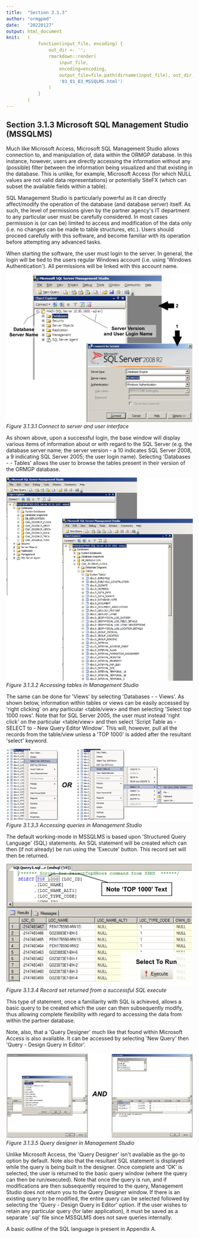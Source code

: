 ```yaml
---
title:  "Section 3.1.3"
author: "ormgpmd"
date:   "20220127"
output: html_document
knit:   (
            function(input_file, encoding) {
                out_dir <- '';
                rmarkdown::render(
                    input_file,
                    encoding=encoding,
                    output_file=file.path(dirname(input_file), out_dir,
                    '03_01_03_MSSQLMS.html')
                )
            }
        )
---
```


## Section 3.1.3 Microsoft SQL Management Studio (MSSQLMS)

Much like Microsoft Access, Microsoft SQL Management Studio allows connection to, and manipulation of, data within the ORMGP database.  In this instance, however, users are directly accessing the information without any (possible) filter between the information being visualized and that existing in the database.  This is unlike, for example, Microsoft Access (for which NULL values are not valid data representations) or potentially SiteFX (which can subset the available fields within a table).

SQL Management Studio is particularly powerful as it can directly affect/modify the operation of the database (and database server) itself.  As such, the level of permissions given by the partner agency's IT department to any particular user must be carefully considered.  In most cases permission is (or can be) limited to access and modification of the data only (i.e. no changes can be made to table structures, etc.).  Users should proceed carefully with this software, and become familiar with its operation before attempting any advanced tasks.

When starting the software, the user must login to the server.  In general, the login will be tied to the users regular Windows account (i.e. using 'Windows Authentication').  All permissions will be linked with this account name.  

![Figure 3.1.3.1 Connect to server and user interface](f03_01_03_01.jpg)
*Figure 3.1.3.1 Connect to server and user interface*

As shown above, upon a successful login, the base window will display various items of information about or with regard to the SQL Server (e.g. the database server name; the server version - a 10 indicates SQL Server 2008, a 9 indicating SQL Server 2005; the user login name).  Selecting 'Databases - <partner database> - Tables' allows the user to browse the tables present in their version of the ORMGP database.

![Figure 3.1.3.2 Accessing tables in Management Studio](f03_01_03_02.jpg)
*Figure 3.1.3.2 Accessing tables in Management Studio*

The same can be done for 'Views' by selecting 'Databases - <partner database> - Views'.  As shown below, information within tables or views can be easily accessed by 'right clicking' on any particular <table/view> and then selecting 'Select top 1000 rows'.  Note that for SQL Server 2005, the user must instead 'right click' on the particular  <table/view> and then select 'Script Table as - SELECT to - New Query Editor Window'.  This will, however, pull all the records from the table/view unless a 'TOP 1000' is added after the resultant 'select' keyword.

![Figure 3.1.3.3 Accessing queries in Management Studio](f03_01_03_03.jpg)
*Figure 3.1.3.3 Accessing queries in Management Studio*

The default working-mode in MSSQLMS is based upon 'Structured Query Language'
(SQL) statements.  An SQL statement will be created which can then (if not already) be run using the 'Execute' button.  This record set will then be returned.

![Figure 3.1.3.4 Record set returned from a successful SQL execute](f03_01_03_04.jpg)
*Figure 3.1.3.4 Record set returned from a successful SQL execute*

This type of statement, once a familiarity with SQL is achieved, allows a basic query to be created which the user can then subsequently modify, thus allowing complete flexibility with regard to accessing the data from within the partner database.

Note, also, that a 'Query Designer' much like that found within Microsoft Access is also available.  It can be accessed by selecting 'New Query' then 'Query - Design Query in Editor'.

![Figure 3.1.3.5 Query designer in Management Studio](f03_01_03_05.jpg)
*Figure 3.1.3.5 Query designer in Management Studio*

Unlike Microsoft Access, the 'Query Designer' isn't available as the go-to option by default.  Note also that the resultant SQL statement is displayed while the query is being built in the designer.  Once complete and 'OK' is selected, the user is returned to the basic query window (where the query can then be run/executed).  Note that once the query is run, and if modifications are then subsequently required to the query, Management Studio does not return you to the Query Designer window.  If there is an existing query to be modified, the entire query can be selected followed by selecting the 'Query - Design Query in Editor' option.  If the user wishes to retain any particular query (for later application), it must be saved as a separate '.sql' file since MSSQLMS does not save queries internally.

A basic outline of the SQL language is present in Appendix A.


